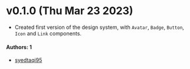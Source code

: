 
# v0.1.0 (Thu Mar 23 2023)

- Created first version of the design system, with `Avatar`, `Badge`, `Button`, `Icon` and `Link` components.

#### Authors: 1

- [syedtaqi95](https://github.com/syedtaqi95)